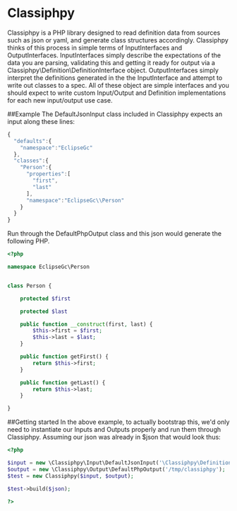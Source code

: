 # Classiphpy
Classiphpy is a PHP library designed to read definition data from sources such as json or yaml, and generate class structures accordingly. Classiphpy thinks of this process in simple terms of InputInterfaces and OutputInterfaces. InputInterfaces simply describe the expectations of the data you are parsing, validating this and getting it ready for output via a Classiphpy\Definition\DefinitionInterface object. OutputInterfaces simply interpret the definitions generated in the the InputInterface and attempt to write out classes to a spec. All of these object are simple interfaces and you should expect to write custom Input/Output and Definition implementations for each new input/output use case.

##Example
The DefaultJsonInput class included in Classiphpy expects an input along these lines:

```javascript
{
  "defaults":{
    "namespace":"EclipseGc"
  },
  "classes":{
    "Person":{
      "properties":[
        "first",
        "last"
      ],
      "namespace":"EclipseGc\\Person"
    }
  }
}
```

Run through the DefaultPhpOutput class and this json would generate the following PHP.

```php
<?php

namespace EclipseGc\Person


class Person {

    protected $first

    protected $last

    public function __construct(first, last) {
        $this->first = $first;
        $this->last = $last;
    }

    public function getFirst() {
        return $this->first;
    }

    public function getLast() {
        return $this->last;
    }

}
```

##Getting started
In the above example, to actually bootstrap this, we'd only need to instantiate our Inputs and Outputs properly and run them through Classiphpy. Assuming our json was already in $json that would look thus:

```php
<?php

$input = new \Classiphpy\Input\DefaultJsonInput('\Classiphpy\Definition\DefaultJsonDefinition');
$output = new \Classiphpy\Output\DefaultPhpOutput('/tmp/classiphpy');
$test = new Classiphpy($input, $output);

$test->build($json);

?>
```
